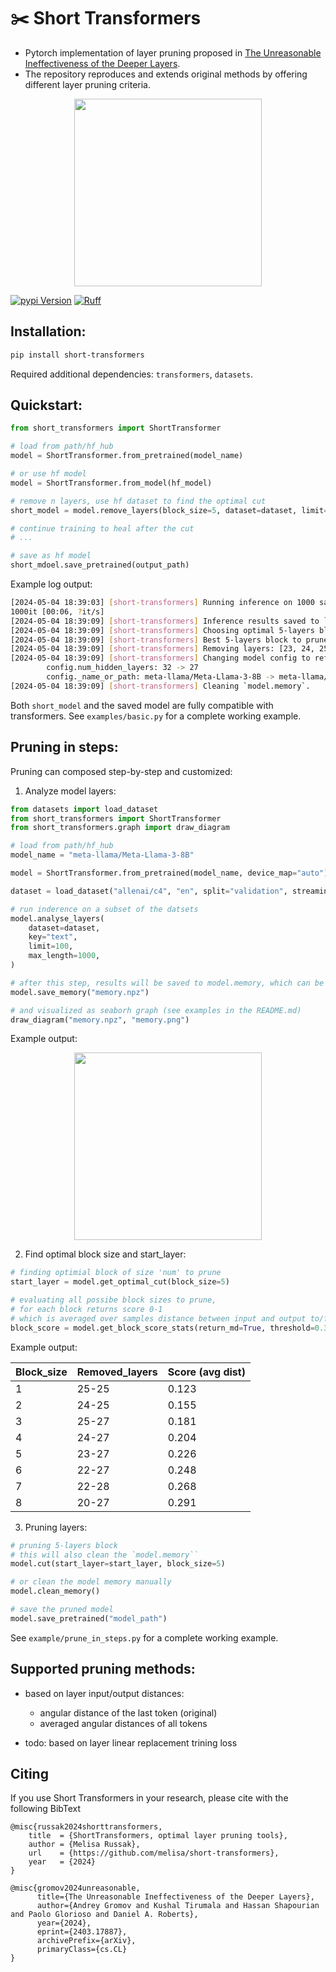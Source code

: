 # :scissors: Short Transformers

- Pytorch implementation of layer pruning proposed in [The Unreasonable Ineffectiveness of the Deeper Layers](https://arxiv.org/pdf/2403.17887.pdf).
- The repository reproduces and extends original methods by offering different layer pruning criteria.

<p align="center">
<img src="./docs/memory.png" align="center" width='300'/>
</p>

[![pypi Version](https://img.shields.io/pypi/v/short-transformers.svg?style=flat-square&logo=pypi&logoColor=white)](https://pypi.org/project/short-transformers/)
[![Ruff](https://img.shields.io/endpoint?url=https://raw.githubusercontent.com/astral-sh/ruff/main/assets/badge/v2.json)](https://github.com/astral-sh/ruff)

## Installation:
```sh
pip install short-transformers
```

Required additional dependencies: `transformers`, `datasets`.

## Quickstart:
```python
from short_transformers import ShortTransformer

# load from path/hf_hub
model = ShortTransformer.from_pretrained(model_name)

# or use hf model
model = ShortTransformer.from_model(hf_model)

# remove n layers, use hf dataset to find the optimal cut
short_model = model.remove_layers(block_size=5, dataset=dataset, limit=1000)

# continue training to heal after the cut
# ...

# save as hf model
short_mdoel.save_pretrained(output_path)
```
Example log output:
```sh
[2024-05-04 18:39:03] [short-transformers] Running inference on 1000 samples.
1000it [00:06, ?it/s]
[2024-05-04 18:39:09] [short-transformers] Inference results saved to `model.memory`.
[2024-05-04 18:39:09] [short-transformers] Choosing optimal 5-layers block to prune.
[2024-05-04 18:39:09] [short-transformers] Best 5-layers block to prune starts at layer: 23.
[2024-05-04 18:39:09] [short-transformers] Removing layers: [23, 24, 25, 26, 27]
[2024-05-04 18:39:09] [short-transformers] Changing model config to reflect changes:
        config.num_hidden_layers: 32 -> 27
        config._name_or_path: meta-llama/Meta-Llama-3-8B -> meta-llama/Meta-Llama-3-8B-27L
[2024-05-04 18:39:09] [short-transformers] Cleaning `model.memory`.
```

Both `short_model` and the saved model are fully compatible with transformers. See `examples/basic.py` for a complete working example.

## Pruning in steps:

Pruning can composed step-by-step and customized:

1. Analyze model layers:
```python
from datasets import load_dataset
from short_transformers import ShortTransformer
from short_transformers.graph import draw_diagram

# load from path/hf_hub
model_name = "meta-llama/Meta-Llama-3-8B"

model = ShortTransformer.from_pretrained(model_name, device_map="auto")

dataset = load_dataset("allenai/c4", "en", split="validation", streaming=True)

# run inderence on a subset of the datsets
model.analyse_layers(
    dataset=dataset,
    key="text",
    limit=100,
    max_length=1000,
)

# after this step, results will be saved to model.memory, which can be saved
model.save_memory("memory.npz")

# and visualized as seaborh graph (see examples in the README.md)
draw_diagram("memory.npz", "memory.png")
```

Example output:
<p align="center">
<img src="./docs/memory.png" align="center" width='300'/>
</p>

2. Find optimal block size and start_layer:
```python
# finding optimial block of size 'num' to prune
start_layer = model.get_optimal_cut(block_size=5)

# evaluating all possibe block sizes to prune,
# for each block returns score 0-1
# which is averaged over samples distance between input and output to/from a block
block_score = model.get_block_score_stats(return_md=True, threshold=0.3)
```

Example output:

| Block_size | Removed_layers | Score (avg dist)|
| -------- | ------- | -------- |
| 1 | 25-25 | 0.123|
| 2 | 24-25 | 0.155|
| 3 | 25-27 | 0.181|
| 4 | 24-27 | 0.204|
| 5 | 23-27 | 0.226|
| 6 | 22-27 | 0.248|
| 7 | 22-28 | 0.268|
| 8 | 20-27 | 0.291|


3. Pruning layers:
```python
# pruning 5-layers block
# this will also clean the `model.memory``
model.cut(start_layer=start_layer, block_size=5)

# or clean the model memory manually
model.clean_memory()

# save the pruned model
model.save_pretrained("model_path")
```

See `example/prune_in_steps.py` for a complete working example.


## Supported pruning methods:
- based on layer input/output distances:
    - angular distance of the last token (original)
    - averaged angular distances of all tokens

- todo: based on layer linear replacement trining loss

## Citing

If you use Short Transformers in your research, please cite with the following BibText

```bibtext
@misc{russak2024shorttransformers,
    title  = {ShortTransformers, optimal layer pruning tools},
    author = {Melisa Russak},
    url    = {https://github.com/melisa/short-transformers},
    year   = {2024}
}
```
```bibtext
@misc{gromov2024unreasonable,
      title={The Unreasonable Ineffectiveness of the Deeper Layers}, 
      author={Andrey Gromov and Kushal Tirumala and Hassan Shapourian and Paolo Glorioso and Daniel A. Roberts},
      year={2024},
      eprint={2403.17887},
      archivePrefix={arXiv},
      primaryClass={cs.CL}
}
```